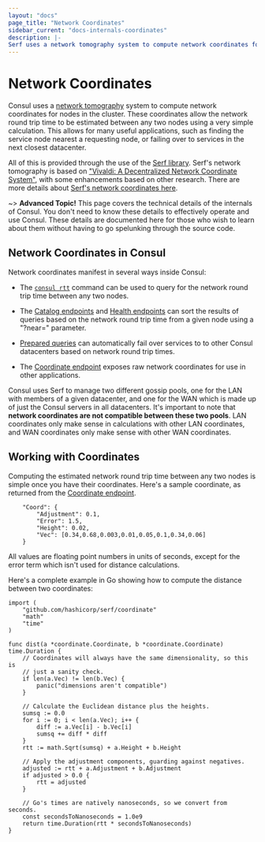```yaml
---
layout: "docs"
page_title: "Network Coordinates"
sidebar_current: "docs-internals-coordinates"
description: |-
Serf uses a network tomography system to compute network coordinates for nodes in the cluster. These coordinates are useful for easily calculating the estimated network round trip time between any two nodes in the cluster. This page documents the details of this system. The core of the network tomography system us based on Vivaldi: A Decentralized Network Coordinate System, with several improvements based on several follow-on papers.
---
```


# Network Coordinates

Consul uses a [network tomography](https://en.wikipedia.org/wiki/Network_tomography)
system to compute network coordinates for nodes in the cluster. These coordinates
allow the network round trip time to be estimated between any two nodes using a
very simple calculation. This allows for many useful applications, such as finding
the service node nearest a requesting node, or failing over to services in the next
closest datacenter.

All of this is provided through the use of the [Serf library](https://www.serfdom.io/).
Serf's network tomography is based on ["Vivaldi: A Decentralized Network Coordinate System"](http://www.cs.ucsb.edu/~ravenben/classes/276/papers/vivaldi-sigcomm04.pdf),
with some enhancements based on other research. There are more details about
[Serf's network coordinates here](https://www.serfdom.io/docs/internals/coordinates.html).

~> **Advanced Topic!** This page covers the technical details of
the internals of Consul. You don't need to know these details to effectively
operate and use Consul. These details are documented here for those who wish
to learn about them without having to go spelunking through the source code.

## Network Coordinates in Consul

Network coordinates manifest in several ways inside Consul:

* The [`consul rtt`](/docs/commands/rtt.html) command can be used to query for the
  network round trip time between any two nodes.

* The [Catalog endpoints](/docs/agent/http/catalog.html) and
  [Health endpoints](/docs/agent/http/health.html) can sort the results of queries based
  on the network round trip time from a given node using a "?near=" parameter.

* [Prepared queries](/docs/agent/http/query.html) can automatically fail over services to
  to other Consul datacenters based on network round trip times.

* The [Coordinate endpoint](/docs/agent/http/coordinate.html) exposes raw network
  coordinates for use in other applications.

Consul uses Serf to manage two different gossip pools, one for the LAN with members
of a given datacenter, and one for the WAN which is made up of just the Consul servers
in all datacenters. It's important to note that **network coordinates are not compatible
between these two pools**. LAN coordinates only make sense in calculations with other
LAN coordinates, and WAN coordinates only make sense with other WAN coordinates.

## Working with Coordinates

Computing the estimated network round trip time between any two nodes is simple
once you have their coordinates. Here's a sample coordinate, as returned from the
[Coordinate endpoint](/docs/agent/http/coordinate.html).

```
    "Coord": {
        "Adjustment": 0.1,
        "Error": 1.5,
        "Height": 0.02,
        "Vec": [0.34,0.68,0.003,0.01,0.05,0.1,0.34,0.06]
    }
```

All values are floating point numbers in units of seconds, except for the error
term which isn't used for distance calculations.

Here's a complete example in Go showing how to compute the distance between two
coordinates:

```
import (
    "github.com/hashicorp/serf/coordinate"
    "math"
    "time"
)

func dist(a *coordinate.Coordinate, b *coordinate.Coordinate) time.Duration {
    // Coordinates will always have the same dimensionality, so this is
    // just a sanity check.
    if len(a.Vec) != len(b.Vec) {
        panic("dimensions aren't compatible")
    }

    // Calculate the Euclidean distance plus the heights.
    sumsq := 0.0
    for i := 0; i < len(a.Vec); i++ {
        diff := a.Vec[i] - b.Vec[i]
        sumsq += diff * diff
    }
    rtt := math.Sqrt(sumsq) + a.Height + b.Height

    // Apply the adjustment components, guarding against negatives.
    adjusted := rtt + a.Adjustment + b.Adjustment
    if adjusted > 0.0 {
        rtt = adjusted
    }

    // Go's times are natively nanoseconds, so we convert from seconds.
    const secondsToNanoseconds = 1.0e9
    return time.Duration(rtt * secondsToNanoseconds)
}
```
